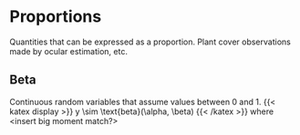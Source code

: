 # Proportions

Quantities that can be expressed as a proportion. Plant cover observations made by ocular estimation, etc.

## Beta
Continuous random variables that assume values between 0 and 1.
{{< katex display >}}
y \sim \text{beta}(\alpha, \beta)
{{< /katex >}}
where <insert big moment match?>

